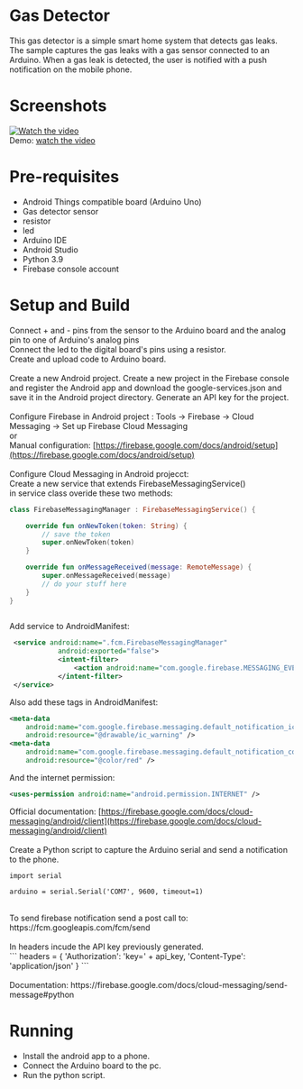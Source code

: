 # Gas Detector
This gas detector is a simple smart home system that detects gas leaks. 
The sample captures the gas leaks with a gas sensor connected to an Arduino. 
When a gas leak is detected, the user is notified with a push notification on the mobile phone.

# Screenshots
[![Watch the video](https://i9.ytimg.com/vi/Vu_BIzrB8mc/mqdefault.jpg?sqp=CLis2qEG-oaymwEmCMACELQB8quKqQMa8AEB-AH-CYAC0AWKAgwIABABGGUgXihSMA8=&rs=AOn4CLDshaPFa0YQ_V2CpmfuQyQLkL9gRQ)](https://www.youtube.com/watch?v=Vu_BIzrB8mc)
</br>
Demo: [watch the video](https://www.youtube.com/watch?v=Vu_BIzrB8mc)

# Pre-requisites
- Android Things compatible board (Arduino Uno)
- Gas detector sensor 
- resistor
- led
- Arduino IDE
- Android Studio
- Python 3.9
- Firebase console account

# Setup and Build
Connect + and - pins from the sensor to the Arduino board and the analog pin to one of Arduino's analog pins
</br>
Connect the led to the digital board's pins using a resistor.
</br>
Create and upload code to Arduino board.
</br>
</br>
Create a new Android project. 
Create a new project in the Firebase console and register the Android app and download the google-services.json 
and save it in the Android project directory. Generate an API key for the project. 
</br>
</br>
Configure Firebase in Android project : Tools -> Firebase -> Cloud Messaging -> Set up Firebase Cloud Messaging
</br>or</br>
Manual configuration: [https://firebase.google.com/docs/android/setup](https://firebase.google.com/docs/android/setup)
</br>
</br>
Configure Cloud Messaging in Android projecct:
</br>
Create a new service that extends FirebaseMessagingService()
</br>
in service class overide these two methods:
</br>
```Kotlin
class FirebaseMessagingManager : FirebaseMessagingService() {

    override fun onNewToken(token: String) {
        // save the token
        super.onNewToken(token)
    }

    override fun onMessageReceived(message: RemoteMessage) {
        super.onMessageReceived(message)
        // do your stuff here 
    }
}
  
```
Add service to AndroidManifest:
```XML
 <service android:name=".fcm.FirebaseMessagingManager"
            android:exported="false">
            <intent-filter>
                <action android:name="com.google.firebase.MESSAGING_EVENT" />
            </intent-filter>
 </service>
```
Also add these tags in AndroidManifest:

```XML
<meta-data
    android:name="com.google.firebase.messaging.default_notification_icon"
    android:resource="@drawable/ic_warning" />
<meta-data
    android:name="com.google.firebase.messaging.default_notification_color"
    android:resource="@color/red" />
```

And the internet permission:
```XML
<uses-permission android:name="android.permission.INTERNET" />
```
Official documentation: [https://firebase.google.com/docs/cloud-messaging/android/client](https://firebase.google.com/docs/cloud-messaging/android/client)
</br>
</br>
Create a Python script to capture the Arduino serial and send a notification to the phone.
```
import serial

arduino = serial.Serial('COM7', 9600, timeout=1)
```
</br>
To send firebase notification send a post call to: https://fcm.googleapis.com/fcm/send
</br>
</br>
In headers incude the API key previously generated.
</br>
```
headers = {
    'Authorization': 'key=' + api_key,
    'Content-Type': 'application/json'
} 
```
</br>
</br>
Documentation: https://firebase.google.com/docs/cloud-messaging/send-message#python

# Running
- Install the android app to a phone.
- Connect the Arduino board to the pc.
- Run the python script.
